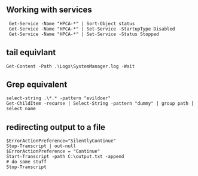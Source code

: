 ## Working with services

```
 Get-Service -Name "HPCA-*" | Sort-Object status
 Get-Service -Name "HPCA-*" | Set-Service -StartupType Disabled
 Get-Service -Name "HPCA-*" | Set-Service -Status Stopped
 ```

## tail equivlant 
```
Get-Content -Path .\Logs\SystemManager.log -Wait
```

## Grep equivalent
```
select-string .\*.* -pattern "evildoer"
Get-ChildItem -recurse | Select-String -pattern "dummy" | group path | select name
```

## redirecting output to a file
```
$ErrorActionPreference="SilentlyContinue"
Stop-Transcript | out-null
$ErrorActionPreference = "Continue"
Start-Transcript -path C:\output.txt -append
# do some stuff
Stop-Transcript
```
